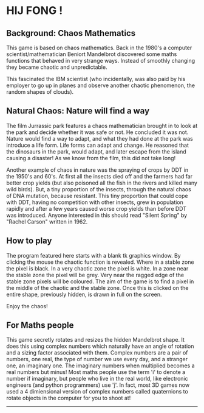 

HIJ FONG !
==========

Background: Chaos Mathematics
-----------------------------

This game is based on chaos mathematics.
Back in the 1980's a computer scientist/mathematician
Beniort Mandelbrot discovered some maths functions that
behaved in very strange ways. Instead of smoothly changing
they became chaotic and unpredictable.

This fascinated the IBM scientist (who incidentally, was also paid by his employer to
go up in planes and observe another chaotic phenomenon, the random shapes of clouds).

Natural Chaos: Nature will find a way
-------------------------------------

The film Jurrassic park features a chaos mathematician brought in to
look at the park and decide whether it was safe or not.
He concluded it was not. Nature would find a way to adapt, and 
what they had done at the park was introduce a life form. Life forms can
adapt and change. He reasoned that the dinosaurs in the park, would adapt, and
later escape from the island causing a disaster!
As we know from the film, this did not take long!

Another example of chaos in nature was the spraying of crops by DDT
in the 1950's and 60's. At first all the insects died off and the farmers
had far better crop yields (but also poisoned all the fish in the rivers and killed many wild birds).
But, a tiny proportion of the insects, through the natural chaos
of DNA mutation, because resistant. This tiny proportion that could cope with DDT, having no competition
with other insects,
grew in population rapidly and after a few years caused worse crop yields than before DDT
was introduced. Anyone interested in this should read "Silent Spring" by "Rachel Carson"
written in 1962.

How to play
-----------

The program featured here starts with a blank tk graphics window. By clicking the mouse
the chaotic function is revealed. Where in a stable zone the pixel is black.
In a very chaotic zone the pixel is white. In a zone near the stable zone
the pixel will be grey. Very near the ragged edge of the stable zone
pixels will be coloured.
The aim of the game is to find a pixel in the middle of the chaotic and 
the stable zone.
Once this is clicked on the entire shape, previously hidden, is drawn in full on the screen.

Enjoy the chaos!

For Maths people
----------------

This game secretly rotates and resizes the hidden Mandelbrot shape.
It does this using complex numbers which naturally have an angle of rotation
and a sizing factor associated with them.
Complex numbers are a pair of numbers, one real, the type of number
we use every day, and a stranger one, an imaginary one.
The imaginary numbers when multiplied  becomes a real numbers but minus!
Most maths people use the term 'i' to denote a number if imaginary,
but people who live in the real world, like electronic engineers
(and python programmers) use 'j'.
In fact, most 3D games now used a 4 dimiensional version of complex numbers
called quaternions to rotate objects in the computer for you to shoot at!

-----------------------------------------------------------------------------------------------------------------
